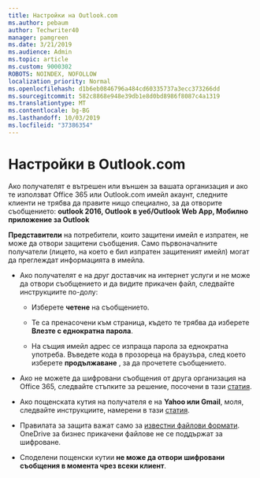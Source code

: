 ```yaml
---
title: Настройки на Outlook.com
ms.author: pebaum
author: Techwriter40
manager: pamgreen
ms.date: 3/21/2019
ms.audience: Admin
ms.topic: article
ms.custom: 9000302
ROBOTS: NOINDEX, NOFOLLOW
localization_priority: Normal
ms.openlocfilehash: d1b6eb0846796a484cd60335737a3ecc373266dd
ms.sourcegitcommit: 582c8868e948e39db1e8d0bd8986f8087c4a1319
ms.translationtype: MT
ms.contentlocale: bg-BG
ms.lasthandoff: 10/03/2019
ms.locfileid: "37386354"
---
```

# <a name="settings-in-outlookcom"></a>Настройки в Outlook.com

Ако получателят е вътрешен или външен за вашата организация и ако те използват Office 365 или Outlook.com имейл акаунт, следните клиенти не трябва да правите нищо специално, за да отворите съобщението: **outlook 2016, Outlook в уеб/Outlook Web App, Мобилно приложение за Outlook**

**Представители** на потребители, които защитени имейл е изпратен, не може да отвори защитени съобщения. Само първоначалните получатели (лицето, на което е бил изпратен защитеният имейл) могат да преглеждат информацията в имейла.

- Ако получателят е на друг доставчик на интернет услуги и&nbsp;не може да отвори съобщението и да видите прикачен файл, следвайте инструкциите по-долу:
    
    - Изберете **четене** на съобщението.
    
    - Те са пренасочени към страница, където те трябва да изберете **Влезте с еднократна парола**.
    
    - На същия имейл адрес се изпраща парола за еднократна употреба. Въведете кода в прозореца на браузъра, след което изберете **продължаване** , за да прочетете съобщението.

- Ако не можете да шифровани съобщения от друга организация на Office 365, следвайте стъпките за решение, посочени в тази [статия](https://support.office.com/article/known-issues-opening-irm-protected-emails-sent-from-users-in-other-office-365-organizations-0dec0593-a05d-4aa2-8445-9311ebab3164).

- Ако пощенската кутия на получателя е на **Yahoo или Gmail**, моля, следвайте</span> инструкциите, намерени в тази [статия](https://support.office.com/article/how-do-i-open-a-protected-message-1157a286-8ecc-4b1e-ac43-2a608fbf3098).

- Правилата за защита важат само за [известни файлови формати](https://docs.microsoft.com/azure/information-protection/rms-client/client-admin-guide-file-types). OneDrive за бизнес прикачени файлове не се поддържат за шифроване.

- Споделени пощенски кутии **не може да отвори шифровани съобщения в момента чрез всеки клиент**. 
